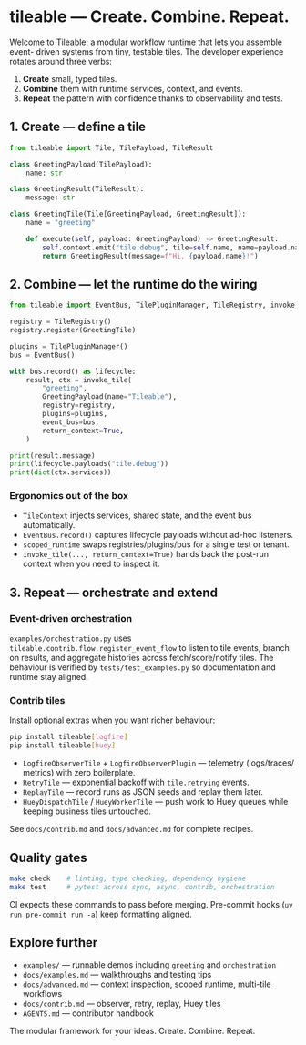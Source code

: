 # tileable — Create. Combine. Repeat.

Welcome to Tileable: a modular workflow runtime that lets you assemble event-
driven systems from tiny, testable tiles. The developer experience rotates
around three verbs:

1. **Create** small, typed tiles.
2. **Combine** them with runtime services, context, and events.
3. **Repeat** the pattern with confidence thanks to observability and tests.

## 1. Create — define a tile

```python
from tileable import Tile, TilePayload, TileResult

class GreetingPayload(TilePayload):
    name: str

class GreetingResult(TileResult):
    message: str

class GreetingTile(Tile[GreetingPayload, GreetingResult]):
    name = "greeting"

    def execute(self, payload: GreetingPayload) -> GreetingResult:
        self.context.emit("tile.debug", tile=self.name, name=payload.name)
        return GreetingResult(message=f"Hi, {payload.name}!")
```

## 2. Combine — let the runtime do the wiring

```python
from tileable import EventBus, TilePluginManager, TileRegistry, invoke_tile

registry = TileRegistry()
registry.register(GreetingTile)

plugins = TilePluginManager()
bus = EventBus()

with bus.record() as lifecycle:
    result, ctx = invoke_tile(
        "greeting",
        GreetingPayload(name="Tileable"),
        registry=registry,
        plugins=plugins,
        event_bus=bus,
        return_context=True,
    )

print(result.message)
print(lifecycle.payloads("tile.debug"))
print(dict(ctx.services))
```

### Ergonomics out of the box

- `TileContext` injects services, shared state, and the event bus automatically.
- `EventBus.record()` captures lifecycle payloads without ad-hoc listeners.
- `scoped_runtime` swaps registries/plugins/bus for a single test or tenant.
- `invoke_tile(..., return_context=True)` hands back the post-run context when
  you need to inspect it.

## 3. Repeat — orchestrate and extend

### Event-driven orchestration

`examples/orchestration.py` uses `tileable.contrib.flow.register_event_flow`
to listen to tile events, branch on results, and aggregate histories across
fetch/score/notify tiles. The behaviour is verified by `tests/test_examples.py`
so documentation and runtime stay aligned.

### Contrib tiles

Install optional extras when you want richer behaviour:

```bash
pip install tileable[logfire]
pip install tileable[huey]
```

- `LogfireObserverTile` + `LogfireObserverPlugin` — telemetry (logs/traces/
  metrics) with zero boilerplate.
- `RetryTile` — exponential backoff with `tile.retrying` events.
- `ReplayTile` — record runs as JSON seeds and replay them later.
- `HueyDispatchTile` / `HueyWorkerTile` — push work to Huey queues while keeping
  business tiles untouched.

See `docs/contrib.md` and `docs/advanced.md` for complete recipes.

## Quality gates

```bash
make check    # linting, type checking, dependency hygiene
make test     # pytest across sync, async, contrib, orchestration
```

CI expects these commands to pass before merging. Pre-commit hooks (`uv run pre-commit run -a`) keep formatting aligned.

## Explore further

- `examples/` — runnable demos including `greeting` and `orchestration`
- `docs/examples.md` — walkthroughs and testing tips
- `docs/advanced.md` — context inspection, scoped runtime, multi-tile workflows
- `docs/contrib.md` — observer, retry, replay, Huey tiles
- `AGENTS.md` — contributor handbook

The modular framework for your ideas. Create. Combine. Repeat.
